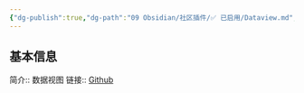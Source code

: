 ```yaml
---
{"dg-publish":true,"dg-path":"09 Obsidian/社区插件/✅ 已启用/Dataview.md","permalink":"/09 Obsidian/社区插件/✅ 已启用/Dataview/","noteIcon":"dg-note-icon","created":"2025-07-31","updated":"2025-07-31"}
---
```



## 基本信息

简介:: 数据视图
链接:: [Github](https://github.com/blacksmithgu/obsidian-dataview)